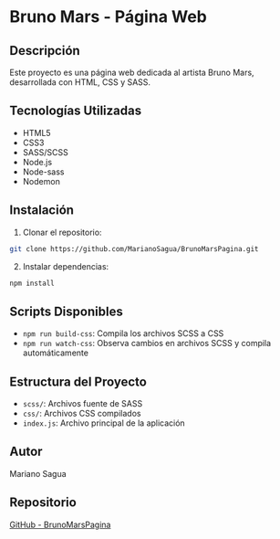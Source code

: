 # Bruno Mars - Página Web

## Descripción

Este proyecto es una página web dedicada al artista Bruno Mars, desarrollada con HTML, CSS y SASS.

## Tecnologías Utilizadas

- HTML5
- CSS3
- SASS/SCSS
- Node.js
- Node-sass
- Nodemon

## Instalación

1. Clonar el repositorio:

```bash
git clone https://github.com/MarianoSagua/BrunoMarsPagina.git
```

2. Instalar dependencias:

```bash
npm install
```

## Scripts Disponibles

- `npm run build-css`: Compila los archivos SCSS a CSS
- `npm run watch-css`: Observa cambios en archivos SCSS y compila automáticamente

## Estructura del Proyecto

- `scss/`: Archivos fuente de SASS
- `css/`: Archivos CSS compilados
- `index.js`: Archivo principal de la aplicación

## Autor

Mariano Sagua

## Repositorio

[GitHub - BrunoMarsPagina](https://github.com/MarianoSagua/BrunoMarsPagina)
